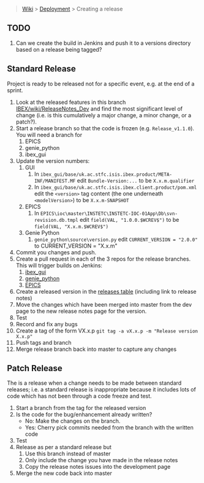 > [Wiki](Home) > [Deployment](Deployment) > Creating a release

## TODO

1. Can we create the build in Jenkins and push it to a versions directory based on a release being tagged?

## Standard Release

Project is ready to be released not for a specific event, e.g. at the end of a sprint.

1. Look at the released features in this branch [IBEX/wiki/ReleaseNotes_Dev](https://github.com/ISISComputingGroup/IBEX/wiki/ReleaseNotes_Dev) and find the most significant level of change (i.e. is this cumulatively a major change, a minor change, or a patch?).
1. Start a release branch so that the code is frozen (e.g. `Release_v1.1.0`). You will need a branch for
    1. EPICS
    1. genie_python
    1. ibex_gui
1. Update the version numbers:
    1. GUI
        1. In `ibex_gui/base/uk.ac.stfc.isis.ibex.product/META-INF/MANIFEST.MF` edit `Bundle-Version:...` to be `X.x.m.qualifier`
        1. In `ibex_gui/base/uk.ac.stfc.isis.ibex.client.product/pom.xml` edit the `<version>` tag content (the one underneath `<modelVersion>`) to be `X.x.m-SNAPSHOT`
    1. EPICS
        1. In `EPICS\ioc\master\INSTETC\INSTETC-IOC-01App\Db\svn-revision.db.tmpl` edit `field(VAL, "1.0.0.$WCREV$")` to be `field(VAL, "X.x.m.$WCREV$")`
    1. Genie Python
        1. `genie_python\source\version.py` edit `CURRENT_VERSION = "2.0.0"` to CURRENT_VERSION = "X.x.m"
1. Commit you changes and push.
1. Create a pull request in each of the 3 repos for the release branches. This will trigger builds on Jenkins:
    1. [ibex_gui](http://epics-jenkins.isis.rl.ac.uk/job/ibex_gui_build_PRs)
    1. [genie_python](http://epics-jenkins.isis.rl.ac.uk/job/genie_python_PR/)
    1. [EPICS](http://epics-jenkins.isis.rl.ac.uk/job/EPICS_IOC_Windows7_x64_PR/)
1. Create a released version in the [releases table](https://github.com/ISISComputingGroup/IBEX/wiki/Releases) (including link to release notes)
1. Move the changes which have been merged into master from the dev page to the new release notes page for the version.
1. Test
1. Record and fix any bugs
1. Create a tag of the form  VX.x.p `git tag -a vX.x.p -m "Release version X.x.p"`
1. Push tags and branch
1. Merge release branch back into master to capture any changes

## Patch Release

The is a release when a change needs to be made between standard releases; i.e. a standard release is inappropriate because it includes lots of code which has not been through a code freeze and test. 

1. Start a branch from the tag for the released version
1. Is the code for the bug/enhancement already written?
    * No: Make the changes on the branch.
    * Yes: Cherry pick commits needed from the branch with the written code
1. Test
1. Release as per a standard release but 
    1. Use this branch instead of master
    1. Only include the change you have made in the release notes
    1. Copy the release notes issues into the development page
1. Merge the new code back into master
